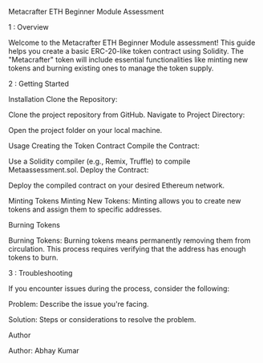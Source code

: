 Metacrafter ETH Beginner Module Assessment

1 : Overview

Welcome to the Metacrafter ETH Beginner Module assessment! This guide helps you create a basic ERC-20-like token contract using Solidity. The "Metacrafter" token will include essential functionalities like minting new tokens and burning existing ones to manage the token supply.

2 : Getting Started

Installation
Clone the Repository:

Clone the project repository from GitHub.
Navigate to Project Directory:

Open the project folder on your local machine.


Usage
Creating the Token Contract
Compile the Contract:

Use a Solidity compiler (e.g., Remix, Truffle) to compile Metaassessment.sol.
Deploy the Contract:

Deploy the compiled contract on your desired Ethereum network.

Minting Tokens
Minting New Tokens:
Minting allows you to create new tokens and assign them to specific addresses.


Burning Tokens

Burning Tokens:
Burning tokens means permanently removing them from circulation. This process requires verifying that the address has enough tokens to burn.

3 : Troubleshooting

If you encounter issues during the process, consider the following:

Problem: Describe the issue you're facing.

Solution: Steps or considerations to resolve the problem.


Author

Author: Abhay Kumar
